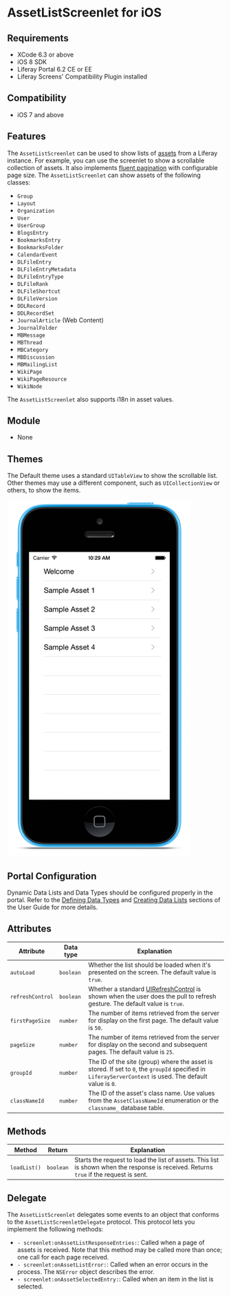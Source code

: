 # AssetListScreenlet for iOS

## Requirements

- XCode 6.3 or above
- iOS 8 SDK
- Liferay Portal 6.2 CE or EE
- Liferay Screens' Compatibility Plugin installed

## Compatibility

- iOS 7 and above

## Features

The `AssetListScreenlet` can be used to show lists of [assets](https://www.liferay.com/documentation/liferay-portal/6.2/development/-/ai/asset-framework-liferay-portal-6-2-dev-guide-06-en) from a Liferay instance. For example, you can use the screenlet to show a scrollable collection of assets. It also implements [fluent pagination](http://www.iosnomad.com/blog/2014/4/21/fluent-pagination) with configurable page size. The `AssetListScreenlet` can show assets of the following classes:

- `Group`
- `Layout`
- `Organization`
- `User`
- `UserGroup`
- `BlogsEntry`
- `BookmarksEntry`
- `BookmarksFolder`
- `CalendarEvent`
- `DLFileEntry`
- `DLFileEntryMetadata`
- `DLFileEntryType`
- `DLFileRank`
- `DLFileShortcut`
- `DLFileVersion`
- `DDLRecord`
- `DDLRecordSet`
- `JournalArticle` (Web Content)
- `JournalFolder`
- `MBMessage`
- `MBThread`
- `MBCategory`
- `MBDiscussion`
- `MBMailingList`
- `WikiPage`
- `WikiPageResource`
- `WikiNode`

The `AssetListScreenlet` also supports i18n in asset values.

## Module

- None

## Themes

The Default theme uses a standard `UITableView` to show the scrollable list. Other themes may use a different component, such as `UICollectionView` or others, to show the items.

![`AssetListScreenlet` using the Default theme.](Images/assetlist.png)

## Portal Configuration

Dynamic Data Lists and Data Types should be configured properly in the portal. Refer to the [Defining Data Types](https://dev.liferay.com/discover/portal/-/knowledge_base/6-2/building-a-list-platform-in-liferay-and-defining-data-) and [Creating Data Lists](https://dev.liferay.com/discover/portal/-/knowledge_base/6-2/creating-data-lists) sections of the User Guide for more details.

## Attributes

| Attribute | Data type | Explanation |
|-----------|-----------|-------------| 
| `autoLoad` | `boolean` | Whether the list should be loaded when it's presented on the screen. The default value is `true`. |
| `refreshControl` | `boolean` | Whether a standard [UIRefreshControl](https://developer.apple.com/library/ios/documentation/UIKit/Reference/UIRefreshControl_class/) is shown when the user does the pull to refresh gesture. The default value is `true`. |
| `firstPageSize` | `number` | The number of items retrieved from the server for display on the first page. The default value is `50`. |
| `pageSize` | `number` | The number of items retrieved from the server for display on the second and subsequent pages. The default value is `25`. |
| `groupId` | `number` | The ID of the site (group) where the asset is stored. If set to `0`, the `groupId` specified in `LiferayServerContext` is used. The default value is `0`. |
| `classNameId` | `number` | The ID of the asset's class name. Use values from the `AssetClassNameId` enumeration or the `classname_` database table. |

## Methods

| Method | Return | Explanation |
|-----------|-----------|-------------| 
| `loadList()` | `boolean` | Starts the request to load the list of assets. This list is shown when the response is received. Returns `true` if the request is sent. |

## Delegate

The `AssetListScreenlet` delegates some events to an object that conforms to the `AssetListScreenletDelegate` protocol. This protocol lets you implement the following methods:

- `- screenlet:onAssetListResponseEntries:`: Called when a page of assets is received. Note that this method may be called more than once; one call for each page received.
- `- screenlet:onAssetListError:`: Called when an error occurs in the process. The `NSError` object describes the error.
- `- screenlet:onAssetSelectedEntry:`: Called when an item in the list is selected.
